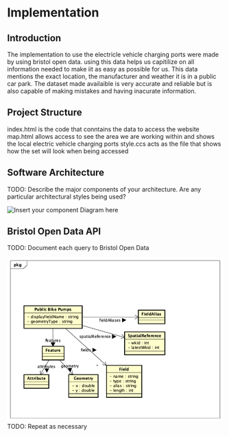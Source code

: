 # Implementation

## Introduction
The implementation to use the electricle vehicle charging ports were made by using bristol open data. using this data helps us capitilize on all information needed to make iit as easy as possible for us. This data mentions the exact location, the manufacturer and weather it is in a public car park. The dataset made availaible is very accurate and reliable but is also capable of making mistakes and having inacurate information.   

## Project Structure
index.html is the code that conntains the data to access the website
map.html allows access to see the area we are working within and shows the local electric vehicle charging ports
style.ccs acts as the file that shows how the set will look when being accessed

## Software Architecture
TODO: Describe the major components of your architecture. Are any particular architectural styles being used?

![Insert your component Diagram here](APIDiagram0.png)

## Bristol Open Data API
TODO: Document each query to Bristol Open Data

![UML Class diagrams representing JSON query results](images/class1.png)
TODO: Repeat as necessary
